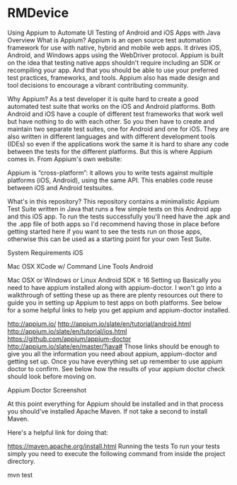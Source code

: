 # RMDevice
Using Appium to Automate UI Testing of Android and iOS Apps with Java
Overview
What is Appium?
Appium is an open source test automation framework for use with native, hybrid and mobile web apps. It drives iOS, Android, and Windows apps using the WebDriver protocol. Appium is built on the idea that testing native apps shouldn't require including an SDK or recompiling your app. And that you should be able to use your preferred test practices, frameworks, and tools. Appium also has made design and tool decisions to encourage a vibrant contributing community.

Why Appium?
As a test developer it is quite hard to create a good automated test suite that works on the iOS and Android platforms. Both Android and iOS have a couple of different test frameworks that work well but have nothing to do with each other. So you then have to create and maintain two separate test suites, one for Android and one for iOS. They are also written in different languages and with different development tools (IDEs) so even if the applications work the same it is hard to share any code between the tests for the different platforms. But this is where Appium comes in. From Appium's own website:

Appium is “cross-platform”: it allows you to write tests against multiple platforms (iOS, Android), using the same API. This enables code reuse between iOS and Android testsuites.

What's in this repository?
This repository contains a minimalistic Appium Test Suite written in Java that runs a few simple tests on this Android app and this iOS app. To run the tests successfully you'll need have the .apk and the .app file of both apps so I'd recommend having those in place before getting started here if you want to see the tests run on those apps, otherwise this can be used as a starting point for your own Test Suite.

System Requirements
iOS

Mac OSX
XCode w/ Command Line Tools
Android

Mac OSX or Windows or Linux
Android SDK ≥ 16
Setting up
Basically you need to have appium installed along with appium-doctor. I won't go into a walkthrough of setting these up as there are plenty resources out there to guide you in setting up Appium to test apps on both platforms. See below for a some helpful links to help you get appium and appium-doctor installed.

http://appium.io/
http://appium.io/slate/en/tutorial/android.html
http://appium.io/slate/en/tutorial/ios.html
https://github.com/appium/appium-doctor
http://appium.io/slate/en/master/?java#
Those links should be enough to give you all the information you need about appium, appium-doctor and getting set up. Once you have everything set up remember to use appium doctor to confirm. See below how the results of your appium doctor check should look before moving on.

Appium Doctor Screenshot

At this point everything for Appium should be installed and in that process you should've installed Apache Maven. If not take a second to install Maven.

Here's a helpful link for doing that:

https://maven.apache.org/install.html
Running the tests
To run your tests simply you need to execute the following command from inside the project directory.

mvn test
